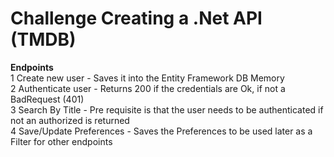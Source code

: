 # Challenge Creating a .Net API (TMDB)

**Endpoints**\
1 Create new user - Saves it into the Entity Framework DB Memory\
2 Authenticate user - Returns 200 if the credentials are Ok, if not a BadRequest (401)\
3 Search By Title - Pre requisite is that the user needs to be authenticated if not an authorized is returned\
4 Save/Update Preferences - Saves the Preferences to be used later as a Filter for other endpoints
